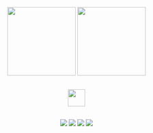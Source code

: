 
<div align="center">
  <!-- <a href="https://www.linkedin.com/in/claudemirwss/"> -->
  <img height="160px" src="https://github-readme-stats.vercel.app/api?username=claudemirws&show_icons=true&custom_title=Meu Gitbhub&theme=dark&include_all_commits=true&count_private=true"/>
  <img height="160px" src="https://github-readme-stats.vercel.app/api/top-langs/?username=claudemirws&layout=compact&langs_count=3&custom_title=Linguagens Mais Utilizadas&theme=dark"/>
</div>
  
  ##
  
  <div align="center">
    <img height="40px" src="https://img.shields.io/badge/Python-14354C?style=for-the-badge&logo=python&logoColor=white" />
    <!-- <img height="40px" src="https://img.shields.io/badge/HTML5-E34F26?style=for-the-badge&logo=html5&logoColor=white" /> -->
    <!--<img height="40px" src="https://img.shields.io/badge/CSS3-1572B6?style=for-the-badge&logo=css3&logoColor=white" /> -->
  </div>

 ##
  
<div align="center"> 
  <a href="https://www.facebook.com/claudemir1996" target="_blank"><img src="https://img.shields.io/badge/Facebook-1877F2?style=for-the-badge&logo=facebook&logoColor=white" target="_blank"></a>
  <a href="https://instagram.com/claudemirws" target="_blank"><img src="https://img.shields.io/badge/Instagram-E4405F?style=for-the-badge&logo=instagram&logoColor=white" target="_blank"></a>
   <a href="https://www.linkedin.com/in/claudemirwss/" target="_blank"><img src="https://img.shields.io/badge/LinkedIn-0077B5?style=for-the-badge&logo=linkedin&logoColor=white" target="_blank"></a> 
  <a href = "mailto:claudemirwss@gmail.com"><img src="https://img.shields.io/badge/Gmail-D14836?style=for-the-badge&logo=gmail&logoColor=white" target="_blank"></a>
</div>
